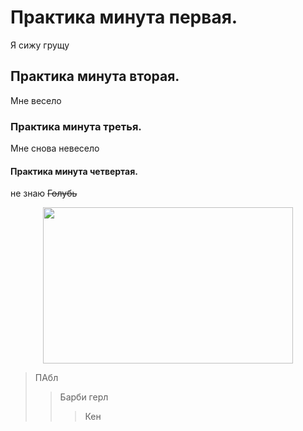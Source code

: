 
# Практика минута первая.
Я сижу грущу


## Практика минута вторая.
Мне весело


### Практика минута третья.
Мне снова невесело


#### Практика минута четвертая.
не знаю 
~~Голубь~~
<p align="center">
  <img width="400" height="250" src="https://github.com/blademoon/Markdown/blob/main/Picture/cat.jpg">
</p>

> ПАбл
>> Барби герл
>>> Кен
